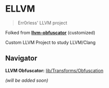 # ELLVM 

> Err0rless' LLVM project 

Folked from [**llvm-obfuscator**](https://github.com/obfuscator-llvm/obfuscator/tree/llvm-4.0) (customized)

Custom LLVM Project to study LLVM/Clang

## Navigator

**LLVM Obfuscator:** [lib/Transforms/Obfuscation](https://github.com/err0rless/ellvm/tree/master/lib/Transforms/Obfuscation)

*(will be added soon)*
